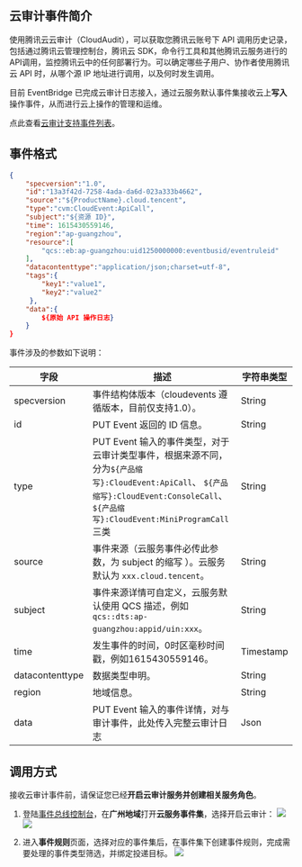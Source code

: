 ## 云审计事件简介
使用腾讯云云审计（CloudAudit），可以获取您腾讯云账号下 API 调用历史记录，包括通过腾讯云管理控制台，腾讯云 SDK，命令行工具和其他腾讯云服务进行的API调用，监控腾讯云中的任何部署行为。可以确定哪些子用户、协作者使用腾讯云 API 时，从哪个源 IP 地址进行调用，以及何时发生调用。

目前 EventBridge 已完成云审计日志接入，通过云服务默认事件集接收云上**写入**操作事件，从而进行云上操作的管理和运维。

点此查看[云审计支持事件列表](https://cloud.tencent.com/document/product/629/46786)。

## 事件格式

```json
{
    "specversion":"1.0",
    "id":"13a3f42d-7258-4ada-da6d-023a333b4662",
    "source":"${ProductName}.cloud.tencent",
    "type":"cvm:CloudEvent:ApiCall",
    "subject":"${资源 ID}",
    "time": 1615430559146,
    "region":"ap-guangzhou",
    "resource":[
        "qcs::eb:ap-guangzhou:uid1250000000:eventbusid/eventruleid"
    ],
    "datacontenttype":"application/json;charset=utf-8",
    "tags":{
        "key1":"value1",
        "key2":"value2"
     },
    "data":{
        ${原始 API 操作日志}
    }
}
```
事件涉及的参数如下说明：

| 字段            | 描述                                                         | 字符串类型 |
| --------------- | ------------------------------------------------------------ | ---------- |
| specversion     | 事件结构体版本（cloudevents 遵循版本，目前仅支持1.0）。        | String     |
| id              | PUT Event 返回的 ID 信息。                                   | String     |
| type            | PUT Event 输入的事件类型，对于云审计类型事件，根据来源不同，分为`${产品缩写}:CloudEvent:ApiCall`、 `${产品缩写}:CloudEvent:ConsoleCall`、`${产品缩写}:CloudEvent:MiniProgramCall` 三类| String     |
| source          | 事件来源（云服务事件必传此参数，为 subject 的缩写 ）。云服务默认为 `xxx.cloud.tencent`。 | String     |
| subject        | 事件来源详情可自定义，云服务默认使用 QCS 描述，例如 `qcs::dts:ap-guangzhou:appid/uin:xxx`。 | String     |
| time          | 发生事件的时间，0时区毫秒时间戳，例如1615430559146。         | Timestamp  |
| datacontenttype | 数据类型申明。                                               | String     |
| region          | 地域信息。                                                   | String     |
| data            | PUT Event 输入的事件详情，对与审计事件，此处传入完整云审计日志                                   |  Json     |

## 调用方式
接收云审计事件前，请保证您已经**开启云审计服务并创建相关服务角色**。

1. 登陆[事件总线控制台](https://console.cloud.tencent.com/eb)，在**广州地域**打开**云服务事件集**，选择开启云审计：
![](https://qcloudimg.tencent-cloud.cn/raw/84e36e69ea2990357c4a03fcfbe4cf73.png)
![](https://qcloudimg.tencent-cloud.cn/raw/abd7f3042f701ec85441487cb6f22677.png)

2. 进入**事件规则**页面，选择对应的事件集后，在事件集下创建事件规则，完成需要处理的事件类型筛选，并绑定投递目标。
![](https://main.qcloudimg.com/raw/bd5fd233dae934351b4670db248778cf.png)